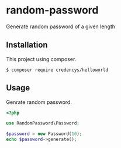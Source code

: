 # random-password
Generate random password of a given length

## Installation
This project using composer.
```
$ composer require credencys/helloworld
```

## Usage
Genrate random password.
```php
<?php

use RandomPassword\Password;

$password = new Password(10);
echo $password->generate();
```
